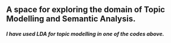 ## A space for exploring the domain of Topic Modelling and Semantic Analysis.
#### *I have used LDA for topic modelling in one of the codes above.*
 
